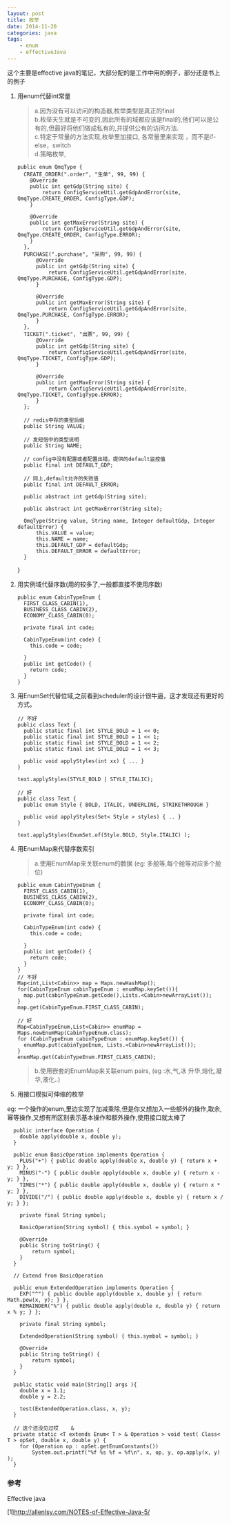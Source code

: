 ```yaml
---
layout: post
title: 枚举
date: 2014-11-20
categories: java
tags:
    - enum
    - effectiveJava
---
```


这个主要是effective java的笔记，大部分配的是工作中用的例子，部分还是书上的例子

1.  用enum代替int常量

    >   a.因为没有可以访问的构造器,枚举类型是真正的final    
    >   b.枚举天生就是不可变的,因此所有的域都应该是final的,他们可以是公有的,但最好将他们做成私有的,并提供公有的访问方法.  
    >   c.特定于常量的方法实现,枚举里加接口, 各常量里来实现 ，而不是if-else，switch  
    >   d.策略枚举,

        public enum QmqType {
          CREATE_ORDER(".order", "生单", 99, 99) {
            @Override
            public int getGdp(String site) {
                return ConfigServiceUtil.getGdpAndError(site, QmqType.CREATE_ORDER, ConfigType.GDP);
            }

            @Override
            public int getMaxError(String site) {
                return ConfigServiceUtil.getGdpAndError(site, QmqType.CREATE_ORDER, ConfigType.ERROR);
            }
          },
          PURCHASE(".purchase", "采购", 99, 99) {
              @Override
              public int getGdp(String site) {
                  return ConfigServiceUtil.getGdpAndError(site, QmqType.PURCHASE, ConfigType.GDP);
              }

              @Override
              public int getMaxError(String site) {
                  return ConfigServiceUtil.getGdpAndError(site, QmqType.PURCHASE, ConfigType.ERROR);
              }
          },
          TICKET(".ticket", "出票", 99, 99) {
              @Override
              public int getGdp(String site) {
                  return ConfigServiceUtil.getGdpAndError(site, QmqType.TICKET, ConfigType.GDP);
              }

              @Override
              public int getMaxError(String site) {
                  return ConfigServiceUtil.getGdpAndError(site, QmqType.TICKET, ConfigType.ERROR);
              }
          };

          // redis中存的类型后缀
          public String VALUE;

          // 发短信中的类型说明
          public String NAME;

          // config中没有配置或者配置出错，提供的default监控值
          public final int DEFAULT_GDP;

          // 同上,default允许的失败值
          public final int DEFAULT_ERROR;

          public abstract int getGdp(String site);

          public abstract int getMaxError(String site);

          QmqType(String value, String name, Integer defaultGdp, Integer defaultError) {
              this.VALUE = value;
              this.NAME = name;
              this.DEFAULT_GDP = defaultGdp;
              this.DEFAULT_ERROR = defaultError;
          }
    }


2.  用实例域代替序数(用的较多了,一般都直接不使用序数)


        public enum CabinTypeEnum {
          FIRST_CLASS_CABIN(1),
          BUSINESS_CLASS_CABIN(2),
          ECONOMY_CLASS_CABIN(0);

          private final int code;

          CabinTypeEnum(int code) {
            this.code = code;

          }
          public int getCode() {
            return code;
          }     
        }
3.  用EnumSet代替位域,之前看到scheduler的设计很牛逼，这才发现还有更好的方式。


        // 不好
        public class Text {
          public static final int STYLE_BOLD = 1 << 0;
          public static final int STYLE_BOLD = 1 << 1;
          public static final int STYLE_BOLD = 1 << 2;
          public static final int STYLE_BOLD = 1 << 3;

          public void applyStyles(int xx) { ... }
        }

        text.applyStyles(STYLE_BOLD | STYLE_ITALIC);

        // 好
        public class Text {
          public enum Style { BOLD, ITALIC, UNDERLINE, STRIKETHROUGH }

          public void applyStyles(Set< Style > styles) { .. }
        }     

        text.applyStyles(EnumSet.of(Style.BOLD, Style.ITALIC) );

4.  用EnumMap来代替序数索引

    >   a.使用EnumMap来关联enum的数据 (eg: 多舱等,每个舱等对应多个舱位)

        public enum CabinTypeEnum {
          FIRST_CLASS_CABIN(1),
          BUSINESS_CLASS_CABIN(2),
          ECONOMY_CLASS_CABIN(0);

          private final int code;

          CabinTypeEnum(int code) {
            this.code = code;

          }
          public int getCode() {
            return code;
          }     
        }   
        // 不好
        Map<int,List<Cabin>> map = Maps.newHashMap();
        for(CabinTypeEnum cabinTypeEnum : enumMap.keySet()){
          map.put(cabinTypeEnum.getCode(),Lists.<Cabin>newArrayList());
        }
        map.get(CabinTypeEnum.FIRST_CLASS_CABIN);

        // 好
        Map<CabinTypeEnum,List<Cabin>> enumMap = Maps.newEnumMap(CabinTypeEnum.class);
        for (CabinTypeEnum cabinTypeEnum : enumMap.keySet()) {
          enumMap.put(cabinTypeEnum, Lists.<Cabin>newArrayList());
        }
        enumMap.get(CabinTypeEnum.FIRST_CLASS_CABIN);

    >   b.使用嵌套的EnumMap来关联enum pairs, (eg :水,气,冰  升华,熔化,凝华,液化..)

5.  用接口模拟可伸缩的枚举

eg: 一个操作的enum,里边实现了加减乘除,但是你又想加入一些额外的操作,取余,幂等操作,又想有所区别表示基本操作和额外操作,使用接口就太棒了

      public interface Operation {
        double apply(double x, double y);
      }

      public enum BasicOperation implements Operation {
        PLUS("+") { public double apply(double x, double y) { return x + y; } },
        MINUS("-") { public double apply(double x, double y) { return x - y; } },
        TIMES("*") { public double apply(double x, double y) { return x * y; } },
        DIVIDE("/") { public double apply(double x, double y) { return x / y; } };

        private final String symbol;

        BasicOperation(String symbol) { this.symbol = symbol; }

        @Override
        public String toString() {
            return symbol;
        }
      }

      // Extend from BasicOperation

      public enum ExtendedOperation implements Operation {
        EXP("^") { public double apply(double x, double y) { return Math.pow(x, y); } },
        REMAINDER("%") { public double apply(double x, double y) { return x % y; } };

        private final String symbol;

        ExtendedOperation(String symbol) { this.symbol = symbol; }

        @Override
        public String toString() {
            return symbol;
        }
      }

      public static void main(String[] args ){
        double x = 1.1;
        double y = 2.2;

        test(ExtendedOperation.class, x, y);
      }

      // 这个还没见过哎    &
      private static <T extends Enum< T > & Operation > void test( Class< T > opSet, double x, double y) {
        for (Operation op : opSet.getEnumConstants())
            System.out.printf("%f %s %f = %f\n", x, op, y, op.apply(x, y) );
      }

### 参考

Effective java

[1]<http://allenlsy.com/NOTES-of-Effective-Java-5/>
